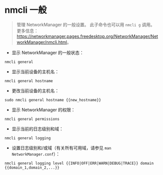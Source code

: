 # nmcli 一般

> 管理 NetworkManager 的一般设置。
> 此子命令也可以用 `nmcli g` 调用。
> 更多信息：<https://networkmanager.pages.freedesktop.org/NetworkManager/NetworkManager/nmcli.html>。

- 显示 NetworkManager 的一般状态：

`nmcli general`

- 显示当前设备的主机名：

`nmcli general hostname`

- 更改当前设备的主机名：

`sudo nmcli general hostname {{new_hostname}}`

- 显示 NetworkManager 的权限：

`nmcli general permissions`

- 显示当前的日志级别和域：

`nmcli general logging`

- 设置日志级别和/或域（有关所有可用域，请参见 `man NetworkManager.conf`）：

`nmcli general logging level {{INFO|OFF|ERR|WARN|DEBUG|TRACE}} domain {{domain_1,domain_2,...}}`